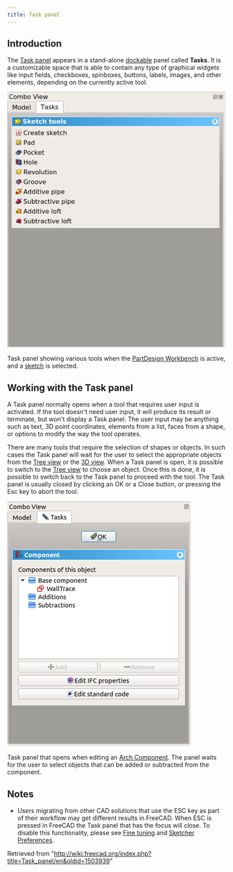 ```yaml
---
title: Task panel
---
```


## Introduction

The [Task panel](/Task_panel "Task panel") appears in a stand-alone [dockable](/Combo_view#Dock_Task_panel_on_top_of_Combo_view "Combo view") panel called **Tasks**. It is a customizable space that is able to contain any type of graphical widgets like input fields, checkboxes, spinboxes, buttons, labels, images, and other elements, depending on the currently active tool.

![](/src/assets/images/FreeCAD_Combo_view_Task_panel.png)

Task panel showing various tools when the [PartDesign Workbench](/PartDesign_Workbench "PartDesign Workbench") is active, and a [sketch](/Sketch "Sketch") is selected.

## Working with the Task panel

A Task panel normally opens when a tool that requires user input is activated. If the tool doesn't need user input, it will produce its result or terminate, but won't display a Task panel. The user input may be anything such as text, 3D point coordinates, elements from a list, faces from a shape, or options to modify the way the tool operates.

There are many tools that require the selection of shapes or objects. In such cases the Task panel will wait for the user to select the appropriate objects from the [Tree view](/Tree_view "Tree view") or the [3D view](/3D_view "3D view"). When a Task panel is open, it is possible to switch to the [Tree view](/Tree_view "Tree view") to choose an object. Once this is done, it is possible to switch back to the Task panel to proceed with the tool. The Task panel is usually closed by clicking an OK or a Close button, or pressing the Esc key to abort the tool.

![](/src/assets/images/FreeCAD_Combo_view_Task_panel_ArchComponent.png)

Task panel that opens when editing an [Arch Component](/Arch_Component "Arch Component"). The panel waits for the user to select objects that can be added or subtracted from the component.

## Notes

- Users migrating from other CAD solutions that use the ESC key as part of their workflow may get different results in FreeCAD. When ESC is pressed in FreeCAD the Task panel that has the focus will close. To disable this functionality, please see [Fine tuning](/Fine-tuning#Escape_key "Fine-tuning") and [Sketcher Preferences](/Sketcher_Preferences#General "Sketcher Preferences").

Retrieved from "<http://wiki.freecad.org/index.php?title=Task_panel/en&oldid=1503939>"
